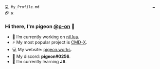 `💻 My_Profile.md                                                    🗕 🗗 🗙`
### Hi there, I'm pigeon [@p-on](<https://github.com/p-on>) 👋

* 🔭 I’m currently working on [nil.lua](<https://github.com/p-on/nil.lua>).
* ⚡ My most popular project is [CMD-X](<https://github.com/CMD-X/CMD-X>).
* 💻 My website: [pigeon.works](https://pigeon.works/).
* 💬 My discord: **pigeon#0256**.
* 🌱 I’m currently learning **JS**.

